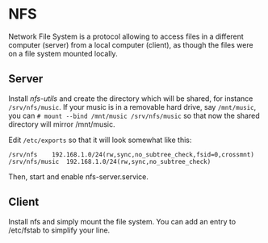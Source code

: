 # NFS

Network File System is a protocol allowing to access files in a 
different computer (server) from a local computer (client), as though 
the files were on a file system mounted locally.

## Server

Install *nfs-utils* and create the directory which will be shared, for 
instance `/srv/nfs/music`. If your music is in a removable hard drive, 
say `/mnt/music`, you can `# mount --bind /mnt/music /srv/nfs/music` so 
that now the shared directory will mirror /mnt/music.

Edit `/etc/exports` so that it will look somewhat like this:

```
/srv/nfs	192.168.1.0/24(rw,sync,no_subtree_check,fsid=0,crossmnt)
/srv/nfs/music	192.168.1.0/24(rw,sync,no_subtree_check)
```

Then, start and enable nfs-server.service.

## Client

Install nfs and simply mount the file system. You can add an entry to 
/etc/fstab to simplify your line.
